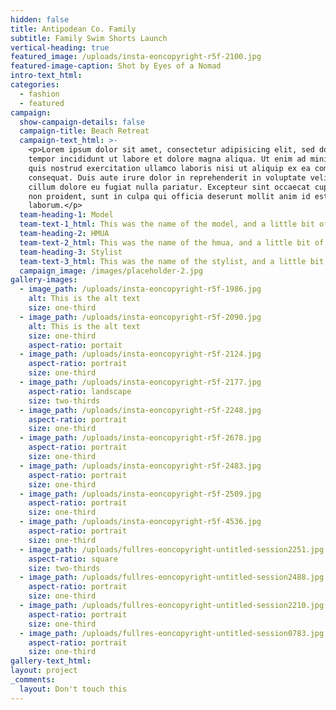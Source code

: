 ```yaml
---
hidden: false
title: Antipodean Co. Family
subtitle: Family Swim Shorts Launch
vertical-heading: true
featured_image: /uploads/insta-eoncopyright-r5f-2100.jpg
featured-image-caption: Shot by Eyes of a Nomad
intro-text_html:
categories:
  - fashion
  - featured
campaign:
  show-campaign-details: false
  campaign-title: Beach Retreat
  campaign-text_html: >-
    <p>Lorem ipsum dolor sit amet, consectetur adipisicing elit, sed do eiusmod
    tempor incididunt ut labore et dolore magna aliqua. Ut enim ad minim veniam,
    quis nostrud exercitation ullamco laboris nisi ut aliquip ex ea commodo
    consequat. Duis aute irure dolor in reprehenderit in voluptate velit esse
    cillum dolore eu fugiat nulla pariatur. Excepteur sint occaecat cupidatat
    non proident, sunt in culpa qui officia deserunt mollit anim id est
    laborum.</p>
  team-heading-1: Model
  team-text-1_html: This was the name of the model, and a little bit of a blurb about her.
  team-heading-2: HMUA
  team-text-2_html: This was the name of the hmua, and a little bit of a blurb about her.
  team-heading-3: Stylist
  team-text-3_html: This was the name of the stylist, and a little bit of a blurb about her.
  campaign_image: /images/placeholder-2.jpg
gallery-images:
  - image_path: /uploads/insta-eoncopyright-r5f-1986.jpg
    alt: This is the alt text
    size: one-third
  - image_path: /uploads/insta-eoncopyright-r5f-2090.jpg
    alt: This is the alt text
    size: one-third
    aspect-ratio: portait
  - image_path: /uploads/insta-eoncopyright-r5f-2124.jpg
    aspect-ratio: portrait
    size: one-third
  - image_path: /uploads/insta-eoncopyright-r5f-2177.jpg
    aspect-ratio: landscape
    size: two-thirds
  - image_path: /uploads/insta-eoncopyright-r5f-2248.jpg
    aspect-ratio: portrait
    size: one-third
  - image_path: /uploads/insta-eoncopyright-r5f-2678.jpg
    aspect-ratio: portrait
    size: one-third
  - image_path: /uploads/insta-eoncopyright-r5f-2483.jpg
    aspect-ratio: portrait
    size: one-third
  - image_path: /uploads/insta-eoncopyright-r5f-2509.jpg
    aspect-ratio: portrait
    size: one-third
  - image_path: /uploads/insta-eoncopyright-r5f-4536.jpg
    aspect-ratio: portrait
    size: one-third
  - image_path: /uploads/fullres-eoncopyright-untitled-session2251.jpg
    aspect-ratio: square
    size: two-thirds
  - image_path: /uploads/fullres-eoncopyright-untitled-session2488.jpg
    aspect-ratio: portrait
    size: one-third
  - image_path: /uploads/fullres-eoncopyright-untitled-session2210.jpg
    aspect-ratio: portrait
    size: one-third
  - image_path: /uploads/fullres-eoncopyright-untitled-session0783.jpg
    aspect-ratio: portrait
    size: one-third
gallery-text_html:
layout: project
_comments:
  layout: Don't touch this
---
```

